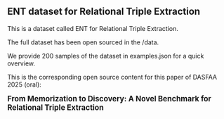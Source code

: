 ## ENT dataset for Relational Triple Extraction

This is a dataset called ENT for Relational Triple Extraction.

The full dataset has been open sourced in the /data.

We provide 200 samples of the dataset in examples.json for a quick overview.

This is the corresponding open source content for this paper of DASFAA 2025 (oral):

<big>**From Memorization to Discovery: A Novel Benchmark for Relational Triple Extraction**</big>
